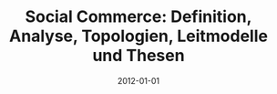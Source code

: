 ---
abstract: ''
authors:
- Peter Leitner
date: '2012-01-01'
featured: false
publication_types:
- '7'
publishDate: '2012-01-01'
title: 'Social Commerce: Definition, Analyse, Topologien, Leitmodelle und Thesen'
url_pdf: ''
---